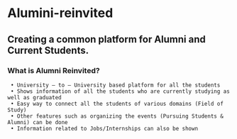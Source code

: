 # Alumini-reinvited

## Creating a common platform for Alumni and Current Students.


### What is Alumni Reinvited?
     • University – to – University based platform for all the students
     • Shows information of all the students who are currently studying as well as graduated
     • Easy way to connect all the students of various domains (Field of Study)
     • Other features such as organizing the events (Pursuing Students & Alumni) can be done
     • Information related to Jobs/Internships can also be shown


     



